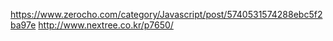 https://www.zerocho.com/category/Javascript/post/5740531574288ebc5f2ba97e
http://www.nextree.co.kr/p7650/

